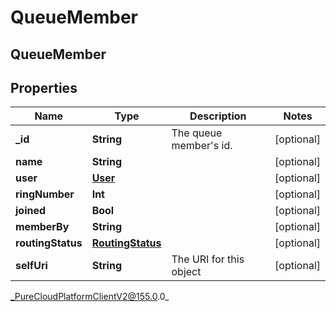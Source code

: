 # QueueMember

## QueueMember

## Properties

|Name | Type | Description | Notes|
|------------ | ------------- | ------------- | -------------|
| **_id** | **String** | The queue member&#39;s id. | [optional] |
| **name** | **String** |  | [optional] |
| **user** | [**User**](User) |  | [optional] |
| **ringNumber** | **Int** |  | [optional] |
| **joined** | **Bool** |  | [optional] |
| **memberBy** | **String** |  | [optional] |
| **routingStatus** | [**RoutingStatus**](RoutingStatus) |  | [optional] |
| **selfUri** | **String** | The URI for this object | [optional] |



_PureCloudPlatformClientV2@155.0.0_
